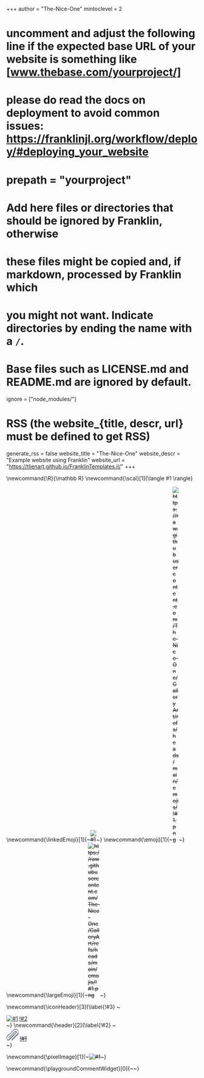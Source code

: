 <!--
Add here global page variables to use throughout your website.
-->
+++
author = "The-Nice-One"
mintoclevel = 2

# uncomment and adjust the following line if the expected base URL of your website is something like [www.thebase.com/yourproject/]
# please do read the docs on deployment to avoid common issues: https://franklinjl.org/workflow/deploy/#deploying_your_website
# prepath = "yourproject"

# Add here files or directories that should be ignored by Franklin, otherwise
# these files might be copied and, if markdown, processed by Franklin which
# you might not want. Indicate directories by ending the name with a `/`.
# Base files such as LICENSE.md and README.md are ignored by default.
ignore = ["node_modules/"]

# RSS (the website_{title, descr, url} must be defined to get RSS)
generate_rss = false
website_title = "The-Nice-One"
website_descr = "Example website using Franklin"
website_url   = "https://tlienart.github.io/FranklinTemplates.jl/"
+++

<!--
Add here global latex commands to use throughout your pages.
-->
\newcommand{\R}{\mathbb R}
\newcommand{\scal}[1]{\langle #1 \rangle}

\newcommand{\linkedEmoji}[1]{~~~<img style="max-width: 1rem; padding-left: 0; image-rendering: pixelated;" src="#1" alt="#1">~~~}
\newcommand{\emoji}[1]{~~~<img style="max-width: 1rem; padding-left: 0; image-rendering: pixelated;" src="https://raw.githubusercontent.com/The-Nice-One/GalleryArt/refs/heads/main/emojis/!#1.png" alt="https://raw.githubusercontent.com/The-Nice-One/GalleryArt/refs/heads/main/emojis/!#1.png">~~~}
\newcommand{\largeEmoji}[1]{~~~<img style="max-width: 2rem; padding-left: 0; image-rendering: pixelated;" src="https://raw.githubusercontent.com/The-Nice-One/GalleryArt/refs/heads/main/emojis/!#1.png" alt="https://raw.githubusercontent.com/The-Nice-One/GalleryArt/refs/heads/main/emojis/!#1.png">~~~}

\newcommand{\iconHeader}[3]{\label{!#3} ~~~<div class="banner"><a href="#!#3"><img class="anchor-icon" style="max-width: 3rem; padding-left: 0; image-rendering: pixelated; margin-right:0.2rem" src="#1" alt="#1"><spf-text class="spf-process-blue">!#2</spf-text></a></div>~~~}
\newcommand{\header}[2]{\label{!#2} ~~~<div class="banner"><a href="#!#2"><img class="anchor-icon" style="max-width: 3rem; padding-left: 0; image-rendering: pixelated; margin-right:0.2rem" src="https://raw.githubusercontent.com/The-Nice-One/GalleryArt/refs/heads/main/icons/link.png" alt="https://raw.githubusercontent.com/The-Nice-One/GalleryArt/refs/heads/main/icons/link.png"><spf-text class="spf-process-blue">!#1</spf-text></a></div>~~~}

\newcommand{\pixelImage}[1]{~~~<img style="max-width: 100%; padding-left: 0; image-rendering: pixelated;" src="#1" alt="#1">~~~}

\newcommand{\playgroundCommentWidget}[0]{~~~<script src="https://utteranc.es/client.js" repo="The-Nice-One/PlaygroundProjects" issue-term="title" theme="github-light" crossorigin="anonymous" async></script>~~~}
